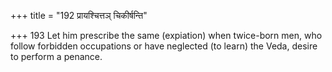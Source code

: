 +++
title = "192 प्रायश्चित्तञ् चिकीर्षन्ति"

+++
193	Let him prescribe the same (expiation) when twice-born men, who follow forbidden occupations or have neglected (to learn) the Veda, desire to perform a penance.
